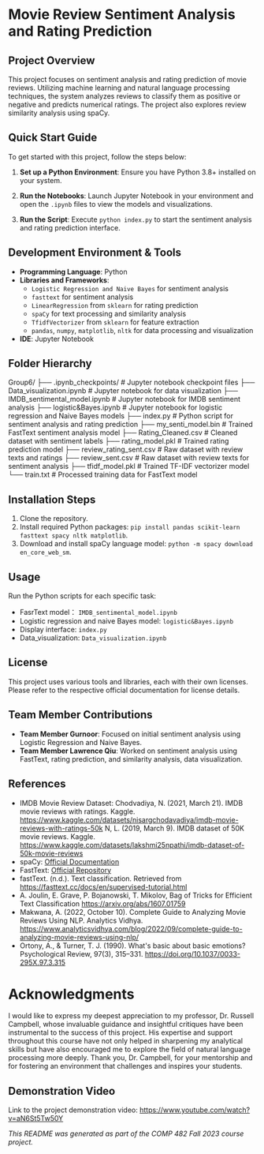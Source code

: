 # Movie Review Sentiment Analysis and Rating Prediction

## Project Overview

This project focuses on sentiment analysis and rating prediction of movie reviews. Utilizing machine learning and natural language processing techniques, the system analyzes reviews to classify them as positive or negative and predicts numerical ratings. The project also explores review similarity analysis using spaCy.

## Quick Start Guide

To get started with this project, follow the steps below:

1. **Set up a Python Environment**:
   Ensure you have Python 3.8+ installed on your system.

2. **Run the Notebooks**:
   Launch Jupyter Notebook in your environment and open the `.ipynb` files to view the models and visualizations.

3. **Run the Script**:
   Execute `python index.py` to start the sentiment analysis and rating prediction interface.

## Development Environment & Tools

- **Programming Language**: Python
- **Libraries and Frameworks**:
  - `Logistic Regression and Naive Bayes` for sentiment analysis
  - `fasttext` for sentiment analysis
  - `LinearRegression` from `sklearn` for rating prediction
  - `spaCy` for text processing and similarity analysis
  - `TfidfVectorizer` from `sklearn` for feature extraction
  - `pandas`, `numpy`, `matplotlib`, `nltk` for data processing and visualization
- **IDE**: Jupyter Notebook

## Folder Hierarchy
Group6/
├── .ipynb_checkpoints/ # Jupyter notebook checkpoint files
├── Data_visualization.ipynb # Jupyter notebook for data visualization
├── IMDB_sentimental_model.ipynb # Jupyter notebook for IMDB sentiment analysis
├── logistic&Bayes.ipynb # Jupyter notebook for logistic regression and Naive Bayes models
├── index.py # Python script for sentiment analysis and rating prediction
├── my_senti_model.bin # Trained FastText sentiment analysis model
├── Rating_Cleaned.csv # Cleaned dataset with sentiment labels
├── rating_model.pkl # Trained rating prediction model
├── review_rating_sent.csv # Raw dataset with review texts and ratings
├── review_sent.csv # Raw dataset with review texts for sentiment analysis
├── tfidf_model.pkl # Trained TF-IDF vectorizer model
└── train.txt # Processed training data for FastText model

## Installation Steps

1. Clone the repository.
2. Install required Python packages: `pip install pandas scikit-learn fasttext spacy nltk matplotlib`.
3. Download and install spaCy language model: `python -m spacy download en_core_web_sm`.

## Usage

Run the Python scripts for each specific task:

- FasrText model： `IMDB_sentimental_model.ipynb`
- Logistic regression and naive Bayes model: `logistic&Bayes.ipynb`
- Display interface: `index.py`
- Data_visualization: `Data_visualization.ipynb`

## License

This project uses various tools and libraries, each with their own licenses. Please refer to the respective official documentation for license details.

## Team Member Contributions

- **Team Member Gurnoor**: Focused on initial sentiment analysis using Logistic Regression and Naive Bayes.
- **Team Member Lawrence Qiu**: Worked on sentiment analysis using FastText, rating prediction, and similarity analysis, data visualization.

## References

- IMDB Movie Review Dataset:
  Chodvadiya, N. (2021, March 21). IMDB movie reviews with ratings. Kaggle. https://www.kaggle.com/datasets/nisargchodavadiya/imdb-movie-reviews-with-ratings-50k
  N, L. (2019, March 9). IMDB dataset of 50K movie reviews. Kaggle. https://www.kaggle.com/datasets/lakshmi25npathi/imdb-dataset-of-50k-movie-reviews
- spaCy: [Official Documentation](https://spacy.io/api/span)
- FastText: [Official Repository](https://github.com/facebookresearch/fastText)
- fastText. (n.d.). Text classification. Retrieved from https://fasttext.cc/docs/en/supervised-tutorial.html
-  A. Joulin, E. Grave, P. Bojanowski, T. Mikolov, Bag of Tricks for Efficient Text Classification https://arxiv.org/abs/1607.01759
-  Makwana, A. (2022, October 10). Complete Guide to Analyzing Movie Reviews Using NLP. Analytics Vidhya. https://www.analyticsvidhya.com/blog/2022/09/complete-guide-to-analyzing-movie-reviews-using-nlp/
-  Ortony, A., & Turner, T. J. (1990). What's basic about basic emotions? Psychological Review, 97(3), 315–331. https://doi.org/10.1037/0033-295X.97.3.315
  
# Acknowledgments

I would like to express my deepest appreciation to my professor, Dr. Russell Campbell, whose invaluable guidance and insightful critiques have been instrumental to the success of this project. His expertise and support throughout this course have not only helped in sharpening my analytical skills but have also encouraged me to explore the field of natural language processing more deeply. Thank you, Dr. Campbell, for your mentorship and for fostering an environment that challenges and inspires your students.


## Demonstration Video

Link to the project demonstration video: https://www.youtube.com/watch?v=aN6St5Tw50Y

*This README was generated as part of the COMP 482 Fall 2023 course project.*
